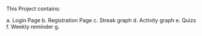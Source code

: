 This Project contains:

  a. Login Page
  b. Registration Page
  c. Streak graph
  d. Activity graph
  e. Quizs
  f. Weekly reminder
  g. 
